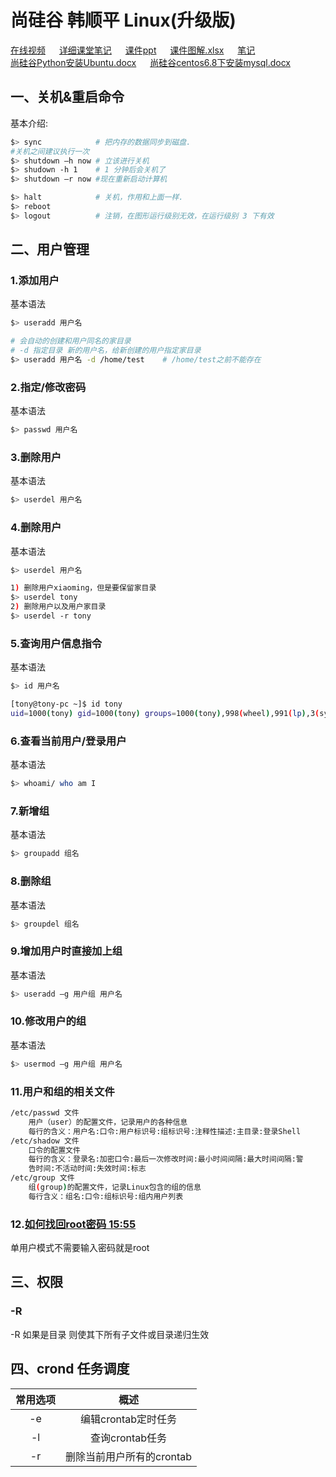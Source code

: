 # 尚硅谷 韩顺平 Linux(升级版)
[在线视频](https://www.bilibili.com/video/av80936373?from=search&seid=6845162039405466324) &emsp; [详细课堂笔记](note/README.md) &emsp; [课件ppt](课件/尚硅谷_韩顺平_Linux(大数据_javaEE_Python_开发通用版)课件.pdf) &emsp; [课件图解.xlsx](课件/图解1.xlsx) &emsp; [笔记](课件/尚硅谷_韩顺平_Linux课程(兼顾_大数据_JavaEE_Python程序员).pdf) <br>[尚硅谷Python安装Ubuntu.docx](课件/尚硅谷Python安装Ubuntu.docx) &emsp; [尚硅谷centos6.8下安装mysql.docx](课件/尚硅谷centos6.8下安装mysql.docx)

## 一、关机&重启命令
基本介绍:
```bash
$> sync            # 把内存的数据同步到磁盘.    
#关机之间建议执行一次
$> shutdown –h now # 立该进行关机
$> shudown -h 1    # 1 分钟后会关机了
$> shutdown –r now #现在重新启动计算机

$> halt            # 关机，作用和上面一样.
$> reboot          
$> logout          # 注销，在图形运行级别无效，在运行级别 3 下有效
```

## 二、用户管理
### 1.添加用户
基本语法
```bash
$> useradd 用户名

# 会自动的创建和用户同名的家目录
# -d 指定目录 新的用户名，给新创建的用户指定家目录
$> useradd 用户名 -d /home/test    # /home/test之前不能存在
```

### 2.指定/修改密码
基本语法
```bash
$> passwd 用户名
```

### 3.删除用户
基本语法
```bash
$> userdel 用户名
```

### 4.删除用户
基本语法
```bash
$> userdel 用户名

1) 删除用户xiaoming，但是要保留家目录
$> userdel tony
2) 删除用户以及用户家目录
$> userdel -r tony
```

### 5.查询用户信息指令
基本语法
```bash
$> id 用户名

[tony@tony-pc ~]$ id tony
uid=1000(tony) gid=1000(tony) groups=1000(tony),998(wheel),991(lp),3(sys),90(network),98(power),56(bumblebee)
```

### 6.查看当前用户/登录用户
基本语法
```bash
$> whoami/ who am I
```

### 7.新增组
基本语法
```bash
$> groupadd 组名
```

### 8.删除组
基本语法
```bash
$> groupdel 组名
```
### 9.增加用户时直接加上组
基本语法
```bash
$> useradd –g 用户组 用户名
```

### 10.修改用户的组
基本语法
```bash
$> usermod –g 用户组 用户名
```

### 11.用户和组的相关文件
```bash
/etc/passwd 文件
    用户（user）的配置文件，记录用户的各种信息
    每行的含义：用户名:口令:用户标识号:组标识号:注释性描述:主目录:登录Shell
/etc/shadow 文件
    口令的配置文件
    每行的含义：登录名:加密口令:最后一次修改时间:最小时间间隔:最大时间间隔:警
    告时间:不活动时间:失效时间:标志
/etc/group 文件
    组(group)的配置文件，记录Linux包含的组的信息
    每行含义：组名:口令:组标识号:组内用户列表
```

### 12.[如何找回root密码 15:55](https://www.bilibili.com/video/av80936373?p=22)
单用户模式不需要输入密码就是root

## 三、权限
### -R
-R 如果是目录 则使其下所有子文件或目录递归生效

## 四、crond 任务调度
常用选项|概述
:-:|:-:
-e| 编辑crontab定时任务
-l| 查询crontab任务
-r| 删除当前用户所有的crontab









